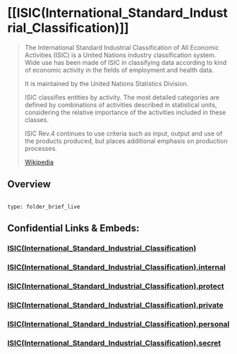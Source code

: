 ﻿
# [[ISIC(International_Standard_Industrial_Classification)]] 

> The International Standard Industrial Classification of All Economic Activities (ISIC) is a United Nations industry classification system. 
> Wide use has been made of ISIC in classifying data according to kind of economic activity in the fields of employment and health data.
>
> It is maintained by the United Nations Statistics Division.
> 
> ISIC classifies entities by activity. 
> The most detailed categories are defined by combinations of activities described in statistical units, considering the relative importance of the activities included in these classes.
>
> ISIC Rev.4 continues to use criteria such as input, output and use of the products produced, 
> but places additional emphasis on production processes.
>
> [Wikipedia](https://en.wikipedia.org/wiki/International%20Standard%20Industrial%20Classification)

## Overview

```folderv
```

```ccard
type: folder_brief_live
```
 


## Confidential Links & Embeds: 

### [ISIC(International_Standard_Industrial_Classification)](/_public/UN(United_Nations)/ISIC(International_Standard_Industrial_Classification).md) 

### [ISIC(International_Standard_Industrial_Classification).internal](/_internal/UN(United_Nations)/ISIC(International_Standard_Industrial_Classification).internal.md) 

### [ISIC(International_Standard_Industrial_Classification).protect](/_protect/UN(United_Nations)/ISIC(International_Standard_Industrial_Classification).protect.md) 

### [ISIC(International_Standard_Industrial_Classification).private](/_private/UN(United_Nations)/ISIC(International_Standard_Industrial_Classification).private.md) 

### [ISIC(International_Standard_Industrial_Classification).personal](/_personal/UN(United_Nations)/ISIC(International_Standard_Industrial_Classification).personal.md) 

### [ISIC(International_Standard_Industrial_Classification).secret](/_secret/UN(United_Nations)/ISIC(International_Standard_Industrial_Classification).secret.md) 
